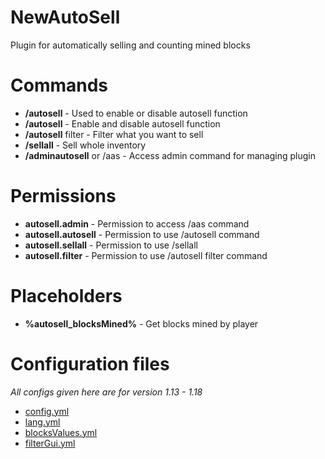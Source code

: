 # NewAutoSell
Plugin for automatically selling and counting mined blocks

# Commands
 - **/autosell** - Used to enable or disable autosell function
 - **/autosell** - Enable and disable autosell function
 - **/autosell** filter - Filter what you want to sell
 - **/sellall** - Sell whole inventory
 - **/adminautosell** or /aas - Access admin command for managing plugin

# Permissions
 - **autosell.admin** - Permission to access /aas command
 - **autosell.autosell** - Permission to use /autosell command
 - **autosell.sellall** - Permission to use /sellall
 - **autosell.filter** - Permission to use /autosell filter command

# Placeholders
 - **%autosell_blocksMined%** - Get blocks mined by player

# Configuration files
*All configs given here are for version 1.13 - 1.18*
 - [config.yml](https://github.com/Pijook/NewAutoSell/blob/master/src/main/resources/config.yml)
 - [lang.yml](https://github.com/Pijook/NewAutoSell/blob/master/src/main/resources/lang.yml)
 - [blocksValues.yml](https://github.com/Pijook/NewAutoSell/blob/master/src/main/resources/blocksValues.yml)
 - [filterGui.yml](https://github.com/Pijook/NewAutoSell/blob/master/src/main/resources/filterGui.yml)